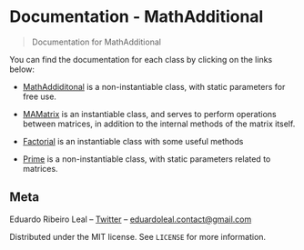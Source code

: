 # Documentation - MathAdditional

> Documentation for MathAdditional


You can find the documentation for each class by clicking on the links below:

- [MathAddiditonal](https://github.com/OnlyEduardo/MathAdditional/DOCS/MathAddidional.md)
is a non-instantiable class, with static parameters for free use.

- [MAMatrix](https://github.com/OnlyEduardo/MathAdditional/DOCS/MAMatrix.md)
is an instantiable class, and serves to perform operations between matrices, in addition to the internal methods of the matrix itself.

- [Factorial](https://github.com/OnlyEduardo/MathAdditional/DOCS/Factorial.md)
is an instantiable class with some useful methods

- [Prime](https://github.com/OnlyEduardo/MathAdditional/DOCS/Prime.md)
is a non-instantiable class, with static parameters related to matrices.

## Meta

Eduardo Ribeiro Leal – [Twitter](https://twitter.com/Eduardo_R_Leal) – eduardoleal.contact@gmail.com

Distributed under the MIT license. See ``LICENSE`` for more information.